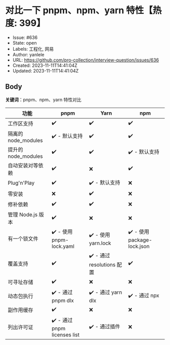 # 对比一下 pnpm、npm、yarn 特性【热度: 399】

- Issue: #636
- State: open
- Labels: 工程化, 网易
- Author: yanlele
- URL: https://github.com/pro-collection/interview-question/issues/636
- Created: 2023-11-11T14:41:04Z
- Updated: 2023-11-11T14:41:04Z

## Body

**关键词**：pnpm、npm、yarn 特性对比

| 功能                           | pnpm                                                                                           | Yarn                                                   | npm                                                  |
|--------------------------------|------------------------------------------------------------------------------------------------|--------------------------------------------------------|------------------------------------------------------|
| 工作区支持                    | ✔️                                                                                              | ✔️                                                          | ✔️                                                     |
| 隔离的 node_modules        | ✔️ - 默认支持                                                                         | ✔️                                                          | ✔️                                                     |
| 提升的 node_modules     | ✔️                                                                                              | ✔️                                                          | ✔️ - 默认支持                                     |
| 自动安装对等依赖          | ✔️                                                                                              | ❌                                                          | ✔️                                                     |
| Plug'n'Play                  | ✔️                                                                                              | ✔️ - 默认支持                                     | ❌                                                      |
| 零安装                             | ❌                                                                                              | ✔️                                                          | ❌                                                      |
| 修补依赖                         | ✔️                                                                                              | ✔️                                                          | ❌                                                      |
| 管理 Node.js 版本       | ✔️                                                                                              | ❌                                                          | ❌                                                      |
| 有一个锁文件                 | ✔️ - 使用 pnpm-lock.yaml                                                   | ✔️ - 使用 yarn.lock                                   | ✔️ - 使用 package-lock.json                |
| 覆盖支持                         | ✔️                                                                                              | ✔️ - 通过 resolutions 配置                | ✔️                                                     |
| 可寻址存储                     | ✔️                                                                                              | ❌                                                          | ❌                                                      |
| 动态包执行                    | ✔️ - 通过 pnpm dlx                                                                | ✔️ - 通过 yarn dlx                                            | ✔️ - 通过 npx                                 |
| 副作用缓存                     | ✔️                                                                                              | ❌                                                          | ❌                                                      |
| 列出许可证                     | ✔️ - 通过 pnpm licenses list                                               | ✔️ - 通过插件                                                     | ❌                                                      |


